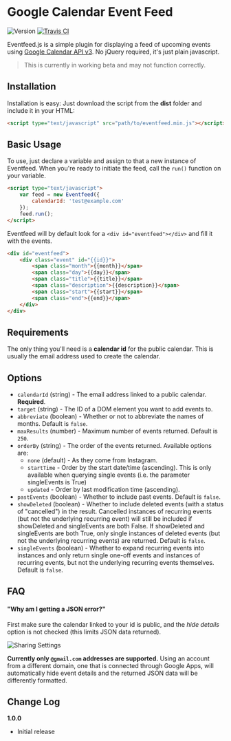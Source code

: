 # Google Calendar Event Feed

![Version](https://img.shields.io/badge/version-beta-red.svg) [![Travis CI](https://img.shields.io/badge/build-passed-brightgreen.svg)](https://travis-ci.org/sethmcleod/eventfeed.js)

Eventfeed.js is a simple plugin for displaying a feed of upcoming events using [Google Calendar API v3](https://developers.google.com/google-apps/calendar/v3/reference/events/list). No jQuery required, it's just plain javascript.

> This is currently in working beta and may not function correctly.

## Installation
Installation is easy: Just download the script from the __dist__ folder and include it in your HTML:

```html
<script type="text/javascript" src="path/to/eventfeed.min.js"></script>
```

## Basic Usage
To use, just declare a variable and assign to that a new instance of Eventfeed. When you're ready to initiate the feed, call the `run()` function on your variable.

```html
<script type="text/javascript">
    var feed = new Eventfeed({
        calendarId: 'test@example.com'
    });
    feed.run();
</script>
```

Eventfeed will by default look for a `<div id="eventfeed"></div>` and fill it with the events.

```html
<div id="eventfeed">
    <div class="event" id="{{id}}">
        <span class="month">{{month}}</span>
        <span class="day">{{day}}</span>
        <span class="title">{{title}}</span>
        <span class="description">{{description}}</span>
        <span class="start">{{start}}</span>
        <span class="end">{{end}}</span>
    </div>
</div>
```

## Requirements

The only thing you'll need is a __calendar id__ for the public calendar. This is usually the email address used to create the calendar.

## Options

- `calendarId` (string) - The email address linked to a public calendar. __Required__.
- `target` (string) - The ID of a DOM element you want to add events to.
- `abbreviate` (boolean) - Whether or not to abbreviate the names of months. Default is `false`.
- `maxResults` (number) - Maximum number of events returned. Default is `250`.
- `orderBy` (string) - The order of the events returned. Available options are:
    - `none` (default) - As they come from Instagram.
    - `startTime` - Order by the start date/time (ascending). This is only available when querying single events (i.e. the parameter singleEvents is True)
    - `updated` - Order by last modification time (ascending).
- `pastEvents` (boolean) - Whether to include past events. Default is `false`.
- `showDeleted` (boolean) - Whether to include deleted events (with a status of "cancelled") in the result. Cancelled instances of recurring events (but not the underlying recurring event) will still be included if showDeleted and singleEvents are both False. If showDeleted and singleEvents are both True, only single instances of deleted events (but not the underlying recurring events) are returned. Default is `false`.
- `singleEvents` (boolean) - Whether to expand recurring events into instances and only return single one-off events and instances of recurring events, but not the underlying recurring events themselves. Default is `false`.

## FAQ

#### "Why am I getting a JSON error?"

First make sure the calendar linked to your id is public, and the *hide details* option is not checked (this limits JSON data returned).

![Sharing Settings](https://raw.githubusercontent.com/sethmcleod/eventfeed.js/gh-pages/resources/public.png)

 __Currently only `@gmail.com` addresses are supported.__ Using an account from a different domain, one that is connected through Google Apps, will automatically hide event details and the returned JSON data will be differently formatted.  

## Change Log

__1.0.0__

- Initial release
